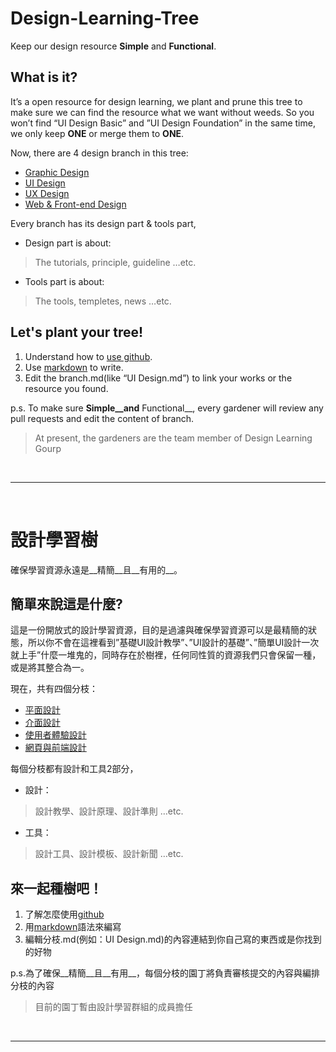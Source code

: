 # Design-Learning-Tree
Keep our design resource __Simple__ and __Functional__.

## What is it?
It’s a open resource for design learning, we plant and prune this tree to make sure we can find the resource what we want without weeds. So you won’t find “UI Design Basic” and ”UI Design Foundation” in the same time, we only keep __ONE__ or merge them to __ONE__.

Now, there are 4 design branch in this tree:
- [Graphic Design](https://github.com/ledtorch/Design-Learning-Tree/blob/master/Graphic%20Design%20Branch.md)
- [UI Design](https://github.com/ledtorch/Design-Learning-Tree/blob/master/UI%20Design%20Branch.md)
- [UX Design](https://github.com/ledtorch/Design-Learning-Tree/blob/master/UX%20Design%20Branch.md)
- [Web & Front-end Design](https://github.com/ledtorch/Design-Learning-Tree/blob/master/Wed%20%26%20Front-end%20Design%20Branch.md)

Every branch has its design part & tools part, 
- Design part is about:
> The tutorials, principle, guideline …etc.
- Tools part is about:
> The tools, templetes, news …etc.

## Let's plant your tree!
1. Understand how to [use github](https://guides.github.com/activities/hello-world/).
2. Use [markdown](https://github.com/adam-p/markdown-here/wiki/Markdown-Cheatsheet) to write.
3. Edit the branch.md(like “UI Design.md”) to link your works or the resource you found.

p.s. To make sure __Simple__and__ Functional__, every gardener will review any pull requests and edit the content of branch.

> At present, the gardeners are the team member of Design Learning Gourp
<br/>

---- 

<br/>

# 設計學習樹
確保學習資源永遠是__精簡__且__有用的__。

## 簡單來說這是什麼?
這是一份開放式的設計學習資源，目的是過濾與確保學習資源可以是最精簡的狀態，所以你不會在這裡看到”基礎UI設計教學”、”UI設計的基礎”、”簡單UI設計一次就上手”什麼一堆鬼的，同時存在於樹裡，任何同性質的資源我們只會保留一種，或是將其整合為一。

現在，共有四個分枝：
- [平面設計](https://github.com/ledtorch/Design-Learning-Tree/blob/master/Graphic%20Design%20Branch.md)
- [介面設計](https://github.com/ledtorch/Design-Learning-Tree/blob/master/UI%20Design%20Branch.md)
- [使用者體驗設計](https://github.com/ledtorch/Design-Learning-Tree/blob/master/UX%20Design%20Branch.md)
- [網頁與前端設計](https://github.com/ledtorch/Design-Learning-Tree/blob/master/Wed%20%26%20Front-end%20Design%20Branch.md)

每個分枝都有設計和工具2部分，
- 設計：
> 設計教學、設計原理、設計準則 …etc.
- 工具：
> 設計工具、設計模板、設計新聞 …etc.

## 來一起種樹吧！
1. 了解怎麼使用[github](https://gold.xitu.io/entry/56e638591ea49300550885cc)
2. 用[markdown](https://github.com/othree/markdown-syntax-zhtw)語法來編寫
3. 編輯分枝.md(例如：UI Design.md)的內容連結到你自己寫的東西或是你找到的好物

p.s.為了確保__精簡__且__有用__，每個分枝的園丁將負責審核提交的內容與編排分枝的內容

> 目前的園丁暫由設計學習群組的成員擔任
<br/>

----
